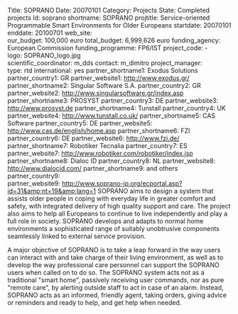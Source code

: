 Title: SOPRANO
Date:  20070101
Category: Projects
State: Completed projects
Id: soprano
shortname: SOPRANO
projtitle: Service-oriented Programmable Smart Environments for Older Europeans
startdate: 20070101
enddate: 20100701
web_site:  
our_budget: 100,000 euro
total_budget: 6,999,626 euro
funding_agency: European Commission
funding_programme: FP6/IST
project_code:  -  
logo: SOPRANO_logo.jpg  
scientific_coordinator: m_dds
contact: m_dimitro
project_manager:  
type: rtd
international: yes
partner_shortname1: Exodus Solutions
partner_country1: GR
partner_website1: http://www.exodus.gr/
partner_shortname2: Singular Software S.A.
partner_country2: GR
partner_website2: http://www.singularsoftware.gr/index.asp
partner_shortname3: PROSYST
partner_country3: DE
partner_website3: http://www.prosyst.de
partner_shortname4: Tunstall
partner_country4: UK
partner_website4: http://www.tunstall.co.uk/
partner_shortname5: CAS Software
partner_country5: DE
partner_website5: http://www.cas.de/english/home.asp
partner_shortname6: FZI
partner_country6: DE
partner_website6: http://www.fzi.de/
partner_shortname7: Robotiker Tecnalia
partner_country7: ES
partner_website7: http://www.robotiker.com/robotiker/index.jsp
partner_shortname8: Dialoc ID
partner_country8: NL
partner_website8: http://www.dialocid.com/
partner_shortname9: and others
partner_country9:  
partner_website9: http://www.soprano-ip.org/ecportal.asp?id=31&amp;nt=19&amp;lang=1
SOPRANO aims to design a system that assists older people in coping with everyday life in greater comfort and safety, with integrated delivery of high quality support and care. The project also aims to help all Europeans to continue to live independently and play a full role in society. SOPRANO develops and adapts to normal home environments a sophisticated range of suitably unobtrusive components seamlessly linked to external service provision.

A major objective of SOPRANO is to take a leap forward in the way users can interact with and take charge of their living environment, as well as to develop the way professional care personnel can support the SOPRANO users when called on to do so. The SOPRANO system acts not as a traditional "smart home", passively receiving user commands, nor as pure "remote care", by alerting outside staff to act in case of an alarm. Instead, SOPRANO acts as an informed, friendly agent, taking orders, giving advice or reminders and ready to help, and get help when needed.
